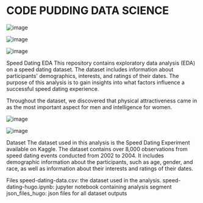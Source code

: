 # CODE PUDDING DATA SCIENCE 

![image](https://github.com/hugotomita1201/code_pudding_data/assets/70402339/81cb218a-29b3-4794-8d34-47b962bafa11)

![image](https://github.com/hugotomita1201/code_pudding_data/assets/70402339/c1f8a5bd-ef8c-4f40-bd16-f1122bdda06c)

![image](https://github.com/hugotomita1201/code_pudding_data/assets/70402339/77540141-9dcc-4a71-bb05-686dcf0aaf7e)

Speed Dating EDA
This repository contains exploratory data analysis (EDA) on a speed dating dataset. The dataset includes information about participants' demographics, interests, and ratings of their dates. The purpose of this analysis is to gain insights into what factors influence a successful speed dating experience.

Throughout the dataset, we discovered that physical attractiveness came in as the most important aspect for men and intelligence for women. 

![image](https://github.com/hugotomita1201/code_pudding_data/assets/70402339/668e8d04-aa6d-4560-a44d-129eeec92190)

![image](https://github.com/hugotomita1201/code_pudding_data/assets/70402339/1ce21495-14f1-404e-9e90-169378276481)


Dataset
The dataset used in this analysis is the Speed Dating Experiment available on Kaggle. The dataset contains over 8,000 observations from speed dating events conducted from 2002 to 2004. It includes demographic information about the participants, such as age, gender, and race, as well as information about their interests and ratings of their dates.

Files
speed-dating-data.csv: the dataset used in the analysis.
speed-dating-hugo.ipynb: jupyter notebook containing analysis segment 
json_files_hugo: json files for all dataset outputs
